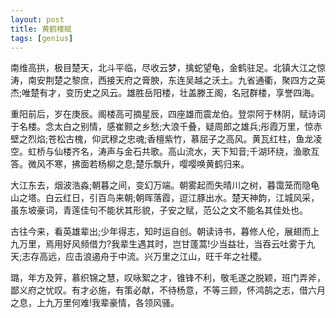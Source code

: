 ```yaml
---
layout: post
title: 黄鹤楼赋
tags: [genius]
---
```


  南维高拱，极目楚天，北斗平临，尽收云梦，擒蛇望龟，金鹤驻足。北镇大江之惊涛，南安荆楚之黎庶，西接天府之膏腴，东连吴越之沃土。九省通衢，聚四方之英杰;唯楚有才，变历史之风云。雄胜岳阳楼，壮盖滕王阁，名冠群楼，享誉四海。


  重阳前后，岁在庚辰。阁楼高可摘星辰，四座雄而震龙伯。登崇阿于林阴，赋诗词于名楼。念太白之别情，感崔颢之乡愁;大浪千叠，疑周郎之雄兵;彤霞万里，惊赤壁之烈焰;苍松古槐，仰武穆之忠魂;香檀紫竹，慕屈子之高风。黄瓦红柱，鱼龙凌空。虹桥与仙楼齐名，涛声与金石共歌。高山流水，天下知音;千湖环绕，渔歌互答。微风不寒，拂面若杨柳之息;楚乐飘升，嘤嘤唤黄鹤归来。


  大江东去，烟波浩淼;朝暮之间，变幻万端。朝雾起而失晴川之树，暮霭笼而隐龟山之塔。白云红日，引百鸟来朝;朝晖落霞，逗江豚出水。楚天神韵，江城风采，虽东坡豪词，青莲佳句不能状其形貌，子安之赋，范公之文不能名其佳处也。


  古往今来，看英雄辈出;少年得志，知时运自创。朝读诗书，暮修人伦，展翅而上九万里，焉用好风频借力?我辈生遇其时，岂甘蓬蒿!少当益壮，当吞云吐雾于九天;志存高远，应击浪遏舟于中流。兴万里之江山，旺千年之社稷。


  璐，年方及笄，慕织锦之慧，叹咏絮之才，锥锋不利，敬毛遂之脱颖，班门弄斧，鄙义府之忧叹。有才必施，有策必献，不待杨意，不等三顾，怀鸿鹄之志，借六月之息，上九万里何难!我辈豪情，各领风骚。


